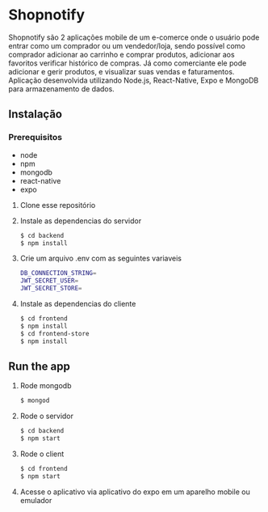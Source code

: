 # Shopnotify

Shopnotify são 2 aplicações mobile de um e-comerce onde o usuário pode entrar como um comprador ou um vendedor/loja, sendo possível como comprador adicionar ao carrinho e comprar produtos, adicionar aos favoritos verificar histórico de compras. Já como comerciante ele pode adicionar e gerir produtos, e visualizar suas vendas e faturamentos. 
Aplicação desenvolvida utilizando Node.js, React-Native, Expo e MongoDB para armazenamento de dados.

## Instalação

### Prerequisitos

- node
- npm
- mongodb
- react-native
- expo

1. Clone esse repositório

2. Instale as dependencias do servidor
   ```bash
   $ cd backend
   $ npm install
   ```
3. Crie um arquivo .env com as seguintes variaveis
   ```bash
   DB_CONNECTION_STRING=
   JWT_SECRET_USER=
   JWT_SECRET_STORE=
   ```
4. Instale as dependencias do cliente
   ```bash
   $ cd frontend
   $ npm install
   $ cd frontend-store
   $ npm install
   ```

## Run the app

1. Rode mongodb
   ```bash
   $ mongod
   ```
2. Rode o servidor
   ```bash
   $ cd backend
   $ npm start
   ```
3. Rode o client
   ```bash
   $ cd frontend
   $ npm start
   ```
4. Acesse o aplicativo via aplicativo do expo em um aparelho mobile ou emulador
